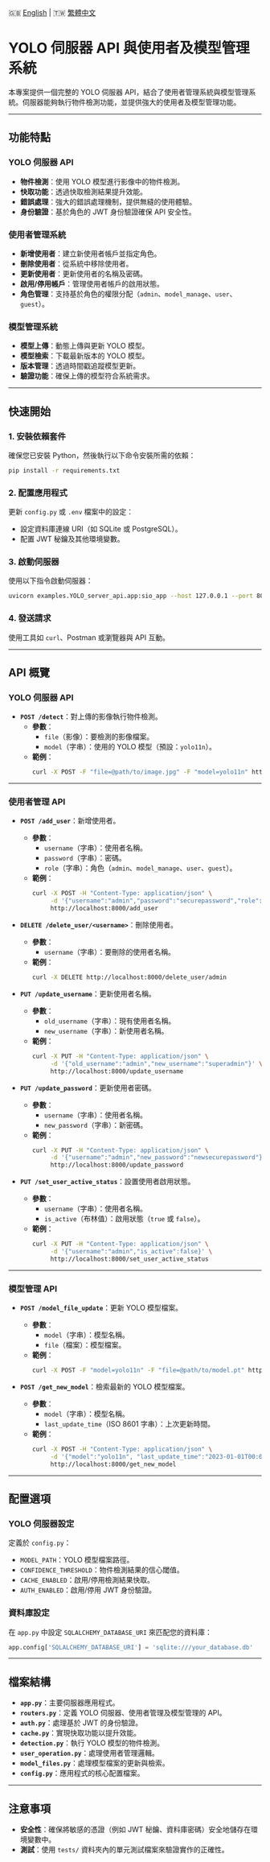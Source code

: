 
🇬🇧 [English](./README.md) | 🇹🇼 [繁體中文](./README-zh-tw.md)

# YOLO 伺服器 API 與使用者及模型管理系統

本專案提供一個完整的 YOLO 伺服器 API，結合了使用者管理系統與模型管理系統。伺服器能夠執行物件檢測功能，並提供強大的使用者及模型管理功能。

---

## 功能特點

### YOLO 伺服器 API
- **物件檢測**：使用 YOLO 模型進行影像中的物件檢測。
- **快取功能**：透過快取檢測結果提升效能。
- **錯誤處理**：強大的錯誤處理機制，提供無縫的使用體驗。
- **身份驗證**：基於角色的 JWT 身份驗證確保 API 安全性。

### 使用者管理系統
- **新增使用者**：建立新使用者帳戶並指定角色。
- **刪除使用者**：從系統中移除使用者。
- **更新使用者**：更新使用者的名稱及密碼。
- **啟用/停用帳戶**：管理使用者帳戶的啟用狀態。
- **角色管理**：支持基於角色的權限分配（`admin`、`model_manage`、`user`、`guest`）。

### 模型管理系統
- **模型上傳**：動態上傳與更新 YOLO 模型。
- **模型檢索**：下載最新版本的 YOLO 模型。
- **版本管理**：透過時間戳追蹤模型更新。
- **驗證功能**：確保上傳的模型符合系統需求。

---

## 快速開始

### 1. 安裝依賴套件
確保您已安裝 Python，然後執行以下命令安裝所需的依賴：
```sh
pip install -r requirements.txt
```

### 2. 配置應用程式
更新 `config.py` 或 `.env` 檔案中的設定：
- 設定資料庫連線 URI（如 SQLite 或 PostgreSQL）。
- 配置 JWT 秘鑰及其他環境變數。

### 3. 啟動伺服器
使用以下指令啟動伺服器：
```sh
uvicorn examples.YOLO_server_api.app:sio_app --host 127.0.0.1 --port 8000
```

### 4. 發送請求
使用工具如 `curl`、Postman 或瀏覽器與 API 互動。

---

## API 概覽

### YOLO 伺服器 API

- **`POST /detect`**：對上傳的影像執行物件檢測。
  - **參數**：
    - `file`（影像）：要檢測的影像檔案。
    - `model`（字串）：使用的 YOLO 模型（預設：`yolo11n`）。
  - **範例**：
    ```sh
    curl -X POST -F "file=@path/to/image.jpg" -F "model=yolo11n" http://localhost:8000/detect
    ```

---

### 使用者管理 API

- **`POST /add_user`**：新增使用者。
  - **參數**：
    - `username`（字串）：使用者名稱。
    - `password`（字串）：密碼。
    - `role`（字串）：角色（`admin`、`model_manage`、`user`、`guest`）。
  - **範例**：
    ```sh
    curl -X POST -H "Content-Type: application/json" \
         -d '{"username":"admin","password":"securepassword","role":"admin"}' \
         http://localhost:8000/add_user
    ```

- **`DELETE /delete_user/<username>`**：刪除使用者。
  - **參數**：
    - `username`（字串）：要刪除的使用者名稱。
  - **範例**：
    ```sh
    curl -X DELETE http://localhost:8000/delete_user/admin
    ```

- **`PUT /update_username`**：更新使用者名稱。
  - **參數**：
    - `old_username`（字串）：現有使用者名稱。
    - `new_username`（字串）：新使用者名稱。
  - **範例**：
    ```sh
    curl -X PUT -H "Content-Type: application/json" \
         -d '{"old_username":"admin","new_username":"superadmin"}' \
         http://localhost:8000/update_username
    ```

- **`PUT /update_password`**：更新使用者密碼。
  - **參數**：
    - `username`（字串）：使用者名稱。
    - `new_password`（字串）：新密碼。
  - **範例**：
    ```sh
    curl -X PUT -H "Content-Type: application/json" \
         -d '{"username":"admin","new_password":"newsecurepassword"}' \
         http://localhost:8000/update_password
    ```

- **`PUT /set_user_active_status`**：設置使用者啟用狀態。
  - **參數**：
    - `username`（字串）：使用者名稱。
    - `is_active`（布林值）：啟用狀態（`true` 或 `false`）。
  - **範例**：
    ```sh
    curl -X PUT -H "Content-Type: application/json" \
         -d '{"username":"admin","is_active":false}' \
         http://localhost:8000/set_user_active_status
    ```

---

### 模型管理 API

- **`POST /model_file_update`**：更新 YOLO 模型檔案。
  - **參數**：
    - `model`（字串）：模型名稱。
    - `file`（檔案）：模型檔案。
  - **範例**：
    ```sh
    curl -X POST -F "model=yolo11n" -F "file=@path/to/model.pt" http://localhost:8000/model_file_update
    ```

- **`POST /get_new_model`**：檢索最新的 YOLO 模型檔案。
  - **參數**：
    - `model`（字串）：模型名稱。
    - `last_update_time`（ISO 8601 字串）：上次更新時間。
  - **範例**：
    ```sh
    curl -X POST -H "Content-Type: application/json" \
         -d '{"model":"yolo11n", "last_update_time":"2023-01-01T00:00:00"}' \
         http://localhost:8000/get_new_model
    ```

---

## 配置選項

### YOLO 伺服器設定
定義於 `config.py`：
- `MODEL_PATH`：YOLO 模型檔案路徑。
- `CONFIDENCE_THRESHOLD`：物件檢測結果的信心閾值。
- `CACHE_ENABLED`：啟用/停用檢測結果快取。
- `AUTH_ENABLED`：啟用/停用 JWT 身份驗證。

### 資料庫設定
在 `app.py` 中設定 `SQLALCHEMY_DATABASE_URI` 來匹配您的資料庫：
```python
app.config['SQLALCHEMY_DATABASE_URI'] = 'sqlite:///your_database.db'
```

---

## 檔案結構

- **`app.py`**：主要伺服器應用程式。
- **`routers.py`**：定義 YOLO 伺服器、使用者管理及模型管理的 API。
- **`auth.py`**：處理基於 JWT 的身份驗證。
- **`cache.py`**：實現快取功能以提升效能。
- **`detection.py`**：執行 YOLO 模型的物件檢測。
- **`user_operation.py`**：處理使用者管理邏輯。
- **`model_files.py`**：處理模型檔案的更新與檢索。
- **`config.py`**：應用程式的核心配置檔案。

---

## 注意事項

- **安全性**：確保將敏感的憑證（例如 JWT 秘鑰、資料庫密碼）安全地儲存在環境變數中。
- **測試**：使用 `tests/` 資料夾內的單元測試檔案來驗證實作的正確性。
